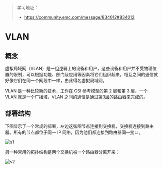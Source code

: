 > 学习地址：
>
> - https://community.emc.com/message/834012#834012

# VLAN

## 概念

虚拟局域网（VLAN）是一组逻辑上的设备和用户，这些设备和用户并不受物理位置的限制，可以根据功能、部门及应用等因素将它们组织起来，相互之间的通信就好像它们在同一个网段中一样，由此得名虚拟局域网。

VLAN 是一种比较新的技术，工作在 OSI 参考模型的第 2 层和第 3 层，一个 VLAN 就是一个广播域，VLAN 之间的通信是通过第3层的路由器来完成的。

## 部署结构

下图显示了一个常规的部署，左边这张图节点连接到交换机，交换机连接到路由器。所有的节点都位于同一 IP 网络，因为他们都连接到路由器同一接口。

![s1](../VLAN-structrue1.jpg)

另一种常用的拓扑结构是两个交换机被一个路由器分离开来：

![s2](../VLAN-structrue2.jpg)

